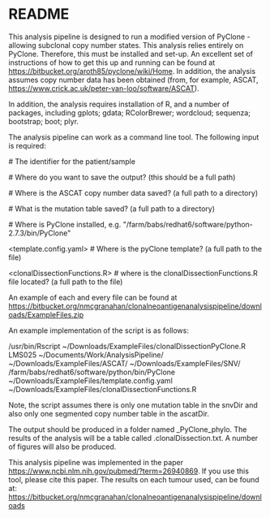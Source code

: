 # README #

This analysis pipeline is designed to run a modified version of PyClone - allowing subclonal copy number states. This analysis relies entirely on PyClone. Therefore, this must be installed and set-up. 
An excellent set of instructions of how to get this up and running can be found at 
https://bitbucket.org/aroth85/pyclone/wiki/Home. In addition, the analysis assumes copy number data has been obtained (from, for example,  ASCAT, https://www.crick.ac.uk/peter-van-loo/software/ASCAT). 

In addition, the analysis requires installation of R, and a number of packages, including gplots; gdata; RColorBrewer; wordcloud; sequenza; bootstrap; boot; plyr. 

The analysis pipeline can work as a command line tool. The following input is required:

  <patient>              # The identifier for the patient/sample

  <saveDir>              # Where do you want to save the output? (this should be a full path)

  <ascatDir>             # Where is the ASCAT copy number data saved? (a full path to a directory)

  <snvDir>               # What is the mutation table saved? (a full path to a directory)

  <PyClone>              # Where is PyClone installed,  e.g. "/farm/babs/redhat6/software/python-2.7.3/bin/PyClone"

  <template.config.yaml> # Where is the pyClone template? (a full path to the file)

  <clonalDissectionFunctions.R> # where is the clonalDissectionFunctions.R file located? (a full path to the file)

An example of each and every file can be found at https://bitbucket.org/nmcgranahan/clonalneoantigenanalysispipeline/downloads/ExampleFiles.zip

An example implementation of the script is as follows:

/usr/bin/Rscript ~/Downloads/ExampleFiles/clonalDissectionPyClone.R LMS025 ~/Documents/Work/AnalysisPipeline/ ~/Downloads/ExampleFiles/ASCAT/ ~/Downloads/ExampleFiles/SNV/ /farm/babs/redhat6/software/python/bin/PyClone ~/Downloads/ExampleFiles/template.config.yaml ~/Downloads/ExampleFiles/clonalDissectionFunctions.R

Note, the script assumes there is only one mutation table in the snvDir and also only one segmented copy number table in the ascatDir. 

The output should be produced in a folder named <patient>_PyClone_phylo. The results of the analysis will be a table called <patient>.clonalDissection.txt. A number of figures will also be produced. 

This analysis pipeline was implemented in the paper https://www.ncbi.nlm.nih.gov/pubmed/?term=26940869. If you use this tool, please cite this paper. The results on each tumour used, can be found at: https://bitbucket.org/nmcgranahan/clonalneoantigenanalysispipeline/downloads